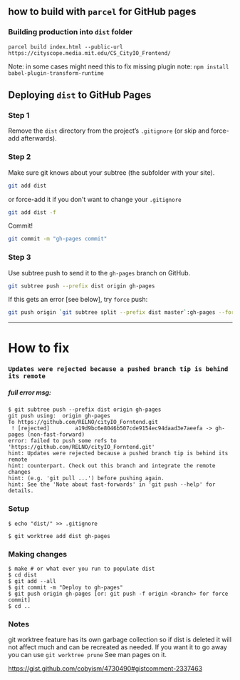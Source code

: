 ## how to build with `parcel` for GitHub pages

### Building production into `dist` folder

<!-- `parcel build index.html --public-url https://cityscope.github.io/CS_CityIO_Frontend/` -->

`parcel build index.html --public-url https://cityscope.media.mit.edu/CS_CityIO_Frontend/`

Note: in some cases might need this to fix missing plugin note:
`npm install babel-plugin-transform-runtime`

## Deploying `dist` to GitHub Pages

### Step 1

Remove the `dist` directory from the project’s `.gitignore` (or skip and force-add afterwards).

### Step 2

Make sure git knows about your subtree (the subfolder with your site).

```sh
git add dist
```

or force-add it if you don't want to change your `.gitignore`

```sh
git add dist -f
```

Commit!

```sh
git commit -m "gh-pages commit"
```

### Step 3

Use subtree push to send it to the `gh-pages` branch on GitHub.

```sh
git subtree push --prefix dist origin gh-pages
```

If this gets an error [see below], try `force` push:

```sh
git push origin `git subtree split --prefix dist master`:gh-pages --force
```

---

# How to fix

### `Updates were rejected because a pushed branch tip is behind its remote`

##### full error msg:

```
$ git subtree push --prefix dist origin gh-pages
git push using:  origin gh-pages
To https://github.com/RELNO/cityIO_Forntend.git
 ! [rejected]        a19d9bc6e8046b507cde9154ec94daad3e7aeefa -> gh-pages (non-fast-forward)
error: failed to push some refs to 'https://github.com/RELNO/cityIO_Forntend.git'
hint: Updates were rejected because a pushed branch tip is behind its remote
hint: counterpart. Check out this branch and integrate the remote changes
hint: (e.g. 'git pull ...') before pushing again.
hint: See the 'Note about fast-forwards' in 'git push --help' for details.
```

### Setup

```$ rm -rf dist
$ echo "dist/" >> .gitignore

$ git worktree add dist gh-pages
```

### Making changes

```
$ make # or what ever you run to populate dist
$ cd dist
$ git add --all
$ git commit -m "Deploy to gh-pages"
$ git push origin gh-pages [or: git push -f origin <branch> for force commit]
$ cd ..
```

### Notes

git worktree feature has its own garbage collection so if dist is deleted it will not affect much and can be recreated as needed. If you want it to go away you can use `git worktree prune` See man pages on it.

https://gist.github.com/cobyism/4730490#gistcomment-2337463
